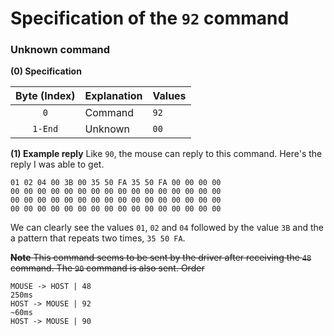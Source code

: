 # Specification of the `92` command
### Unknown command

**(0) Specification**

Byte (Index) | Explanation | Values
:---: | --- | ---
`0` | Command | `92`
`1-End` | Unknown | `00`

**(1) Example reply**
Like `90`, the mouse can reply to this command. Here's the reply I was able to get.
```
01 02 04 00 3B 00 35 50 FA 35 50 FA 00 00 00 00
00 00 00 00 00 00 00 00 00 00 00 00 00 00 00 00
00 00 00 00 00 00 00 00 00 00 00 00 00 00 00 00
00 00 00 00 00 00 00 00 00 00 00 00 00 00 00 00
```

We can clearly see the values `01`, `02` and `04` followed by the value `3B` and the a pattern that repeats two times, `35 50 FA`.

~~**Note**
This command seems to be sent by the driver after receiving the `48` command. The `90` command is also sent.
Order~~
```
MOUSE -> HOST | 48
250ms
HOST -> MOUSE | 92
~60ms
HOST -> MOUSE | 90
```
